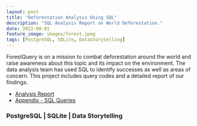 ```yaml
---
layout: post
title: "Deforestation Analysis Using SQL"
description: "SQL Analysis Report on World Deforestation."
date: 2022-08-01
feature_image: images/forest.jpeg
tags: [PostgreSQL, SQLite, DataStorytelling]
---
```


ForestQuery is on a mission to combat deforestation around the world and raise awareness about this topic and its impact on the environment. The data analysis team has used SQL to identify successes as well as areas of concern. This project includes query codes and a detailed report of our findings. 

 * [Analysis Report](https://1drv.ms/b/s!Akf0BCPilEQsgb5lMxpRBs54UK_OlQ?e=29TJs9)
 * [Appendix - SQL Queries](https://1drv.ms/b/s!Akf0BCPilEQsgb5pBQS_UGFktbBGyg?e=U3Hp1w)


### **PostgreSQL | SQLite | Data Storytelling**
